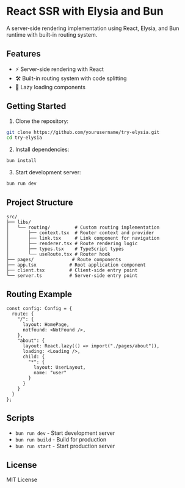 # React SSR with Elysia and Bun

A server-side rendering implementation using React, Elysia, and Bun runtime with built-in routing system.

## Features

- ⚡️ Server-side rendering with React
- 🛠️ Built-in routing system with code splitting
- 🔄 Lazy loading components

## Getting Started

1. Clone the repository:
```bash
git clone https://github.com/yourusername/try-elysia.git
cd try-elysia
```

2. Install dependencies:
```bash
bun install
```

3. Start development server:
```bash
bun run dev
```

## Project Structure

```
src/
├── libs/
│   └── routing/         # Custom routing implementation
│       ├── context.tsx  # Router context and provider
│       ├── link.tsx     # Link component for navigation
│       ├── renderer.tsx # Route rendering logic
│       ├── types.tsx    # TypeScript types
│       └── useRoute.tsx # Router hook
├── pages/              # Route components
├── app.tsx            # Root application component
├── client.tsx         # Client-side entry point
└── server.ts          # Server-side entry point
```

## Routing Example

```tsx
const config: Config = {
  route: {
    "/": {
      layout: HomePage,
      notfound: <NotFound />,
    },
    "about": {
      layout: React.lazy(() => import("./pages/about")),
      loading: <Loading />,
      child: {
        "*": {
          layout: UserLayout,
          name: "user"
        }
      }
    }
  }
};
```

## Scripts

- `bun run dev` - Start development server
- `bun run build` - Build for production
- `bun run start` - Start production server

## License

MIT License